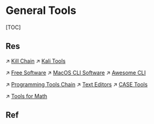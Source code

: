 # General Tools

[TOC]



## Res
↗ [Kill Chain](../../CyberSecurity/☠️%20Kill%20Chain/Kill%20Chain.md)
↗ [Kali Tools](../../CyberSecurity/☠️%20Kill%20Chain/🐉%20Kali%20Linux/🤺%20Kali%20Tools/Kali%20Tools.md)

↗ [Free Software](../🥷🏼%20Operating%20System%20(Tech)/Linux%20(Derived%20From%20UNIX%20Family)/🪓%20Free%20Software/Free%20Software.md)
↗ [MacOS CLI Software](../🥷🏼%20Operating%20System%20(Tech)/Apple/MacOS%20(Derived%20From%20UNIX%20Family)/🪓%20MacOS%20CLI%20Software/MacOS%20CLI%20Software.md)
↗ [Awesome CLI](../../🗺%20CS_Overview/🕶️%20Awesome/Awesome%20CLI/Awesome%20CLI.md)

↗ [Programming Tools Chain](../👩‍💻%20Languages%20Programming/🛠️%20Programming%20Tools%20Chain/Programming%20Tools%20Chain.md)
↗ [Text Editors](../👩‍💻%20Languages%20Programming/🛠️%20Programming%20Tools%20Chain/Text%20Editors/Text%20Editors.md)
↗ [CASE Tools](../../Software%20Engineering/CASE%20Tools/CASE%20Tools.md)

↗ [Tools for Math](../🧮%20Math%20for%20CS/Tools%20for%20Math.md)



## Ref
